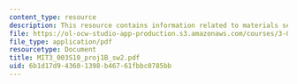 ```yaml
---
content_type: resource
description: This resource contains information related to materials section.
file: https://ol-ocw-studio-app-production.s3.amazonaws.com/courses/3-003-principles-of-engineering-practice-spring-2010/6b1d17d943601398b46761fbbc0785bb_MIT3_003S10_proj1B_sw2.pdf
file_type: application/pdf
resourcetype: Document
title: MIT3_003S10_proj1B_sw2.pdf
uid: 6b1d17d9-4360-1398-b467-61fbbc0785bb
---
```

